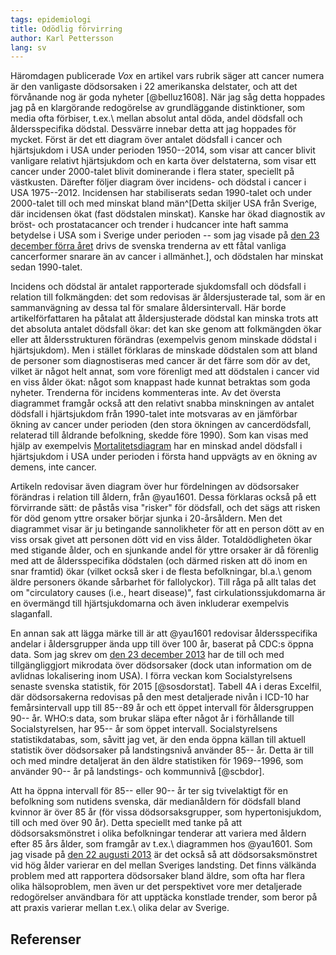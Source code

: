 ```yaml
---
tags: epidemiologi
title: Odödlig förvirring
author: Karl Pettersson
lang: sv
---
```


Häromdagen publicerade *Vox* en artikel vars rubrik säger att cancer numera är
den vanligaste dödsorsaken i 22 amerikanska delstater, och att det förvånande
nog är goda nyheter [@belluz1608]. När jag såg detta hoppades jag på en
klargörande redogörelse av grundläggande distinktioner, som media ofta
förbiser, t.ex.\ mellan absolut antal döda, andel dödsfall och åldersspecifika
dödstal. Dessvärre innebar detta att jag hoppades för mycket. Först är det ett
diagram över antalet dödsfall i cancer och hjärtsjukdom i USA under perioden
1950--2014, som visar att cancer blivit vanligare relativt hjärtsjukdom och en
karta över delstaterna, som visar ett cancer under 2000-talet blivit
dominerande i flera stater, speciellt på västkusten. Därefter följer diagram
över incidens- och dödstal i cancer i USA 1975--2012. Incidensen har
stabiliserats sedan 1990-talet och under 2000-talet till och med minskat bland
män^[Detta skiljer USA från Sverige, där incidensen ökat (fast dödstalen
minskat). Kanske har ökad diagnostik av bröst- och prostatacancer och trender i
hudcancer inte haft samma betydelse i USA som i Sverige under perioden -- som
jag visade på [den 23 december förra
året](http://klpn.se/2015/12/23/skylla-pa-otur/) drivs de svenska trenderna av
ett fåtal vanliga cancerformer snarare än av cancer i allmänhet.], och
dödstalen har minskat sedan 1990-talet.

Incidens och dödstal är antalet rapporterade sjukdomsfall och dödsfall i
relation till folkmängden: det som redovisas är åldersjusterade tal, som är en
sammanvägning av dessa tal för smalare åldersintervall. Här borde
artikelförfattaren ha påtalat att åldersjusterade dödstal kan minska trots att
det absoluta antalet dödsfall ökar: det kan ske genom att folkmängden ökar
eller att åldersstrukturen förändras (exempelvis genom minskade dödstal i
hjärtsjukdom). Men i stället förklaras de minskade dödstalen som att bland de
personer som diagnostiseras med cancer är det färre som dör av det, vilket är
något helt annat, som vore förenligt med att dödstalen i cancer vid en viss
ålder ökat: något som knappast hade kunnat betraktas som goda nyheter.
Trenderna för incidens kommenteras inte. Av det översta diagrammet framgår
också att den relativt snabba minskningen av antalet dödsfall i hjärtsjukdom
från 1990-talet inte motsvaras av en jämförbar ökning av cancer under perioden
(den stora ökningen av cancerdödsfall, relaterad till åldrande befolkning,
skedde före 1990). Som kan visas med hjälp av exempelvis
[Mortalitetsdiagram](http://mortchart.klpn.se/) har en minskad andel dödsfall i
hjärtsjukdom i USA under perioden i första hand uppvägts av en ökning av
demens, inte cancer.

Artikeln redovisar även diagram över hur fördelningen av dödsorsaker förändras
i relation till åldern, från @yau1601. Dessa förklaras också på ett förvirrande
sätt: de påstås visa "risker" för dödsfall, och det sägs att risken för död
genom yttre orsaker börjar sjunka i 20-årsåldern. Men det diagrammet visar är
ju betingande sannolikheter för att en person dött av en viss orsak givet att
personen dött vid en viss ålder. Totaldödligheten ökar med stigande ålder, och
en sjunkande andel för yttre orsaker är då förenlig med att de åldersspecifika
dödstalen (och därmed risken att dö inom en snar framtid) ökar (vilket också
sker i de flesta befolkningar, bl.a.\ genom äldre personers ökande sårbarhet för
fallolyckor). Till råga på allt talas det om "circulatory causes (i.e., heart
disease)", fast cirkulationssjukdomarna är en övermängd till hjärtsjukdomarna
och även inkluderar exempelvis slaganfall.

En annan sak att lägga märke till är att @yau1601 redovisar åldersspecifika
andelar i åldersgrupper ända upp till över 100 år, baserat på CDC:s öppna data.
Som jag skrev om [den 23 december
2013](http://klpn.se/2013/12/23/namnd-men-anda-glomd/) har de till och med
tillgängliggjort mikrodata över dödsorsaker (dock utan information om de
avlidnas lokalisering inom USA). I förra veckan kom Socialstyrelsens senaste
svenska statistik, för 2015 [@sosdorstat]. Tabell 4A i deras Excelfil, där
dödsorsakerna redovisas på den mest detaljerade nivån i ICD-10 har
femårsintervall upp till 85--89 år och ett öppet intervall för åldersgruppen
90-- år. WHO:s data, som brukar släpa efter något år i förhållande till
Socialstyrelsen, har 95-- år som öppet intervall. Socialstyrelsens
statistikdatabas, som, såvitt jag vet, är den enda öppna källan till aktuell
statistik över dödsorsaker på landstingsnivå använder 85-- år. Detta är till
och med mindre detaljerat än den äldre statistiken för 1969--1996, som använder
90-- år på landstings- och kommunnivå [@scbdor].

Att ha öppna intervall för 85-- eller 90-- år ter sig tvivelaktigt för en
befolkning som nutidens svenska, där medianåldern för dödsfall bland kvinnor är
över 85 år (för vissa dödsorsaksgrupper, som hypertonisjukdom, till och med
över 90 år). Detta speciellt med tanke på att dödsorsaksmönstret i olika
befolkningar tenderar att
variera med åldern efter 85 års ålder, som framgår av t.ex.\ diagrammen hos
@yau1601. Som jag visade på [den 22 augusti
2013](http://diversepedanteri.blogspot.se/2013/08/daligt-inflytande.html) är
det också så att dödsorsaksmönstret vid hög ålder varierar en del mellan
Sveriges landsting. Det finns välkända problem med att rapportera dödsorsaker bland
äldre, som ofta har flera olika hälsoproblem, men även ur det perspektivet vore
mer detaljerade redogörelser användbara för att upptäcka konstlade trender, som
beror på att praxis varierar mellan t.ex.\ olika delar av Sverige.

## Referenser
